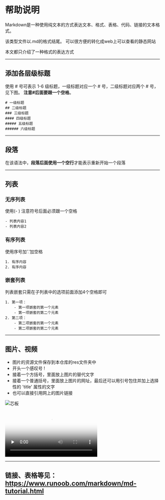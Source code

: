 # 帮助说明
Markdown是一种使用纯文本的方式表达文本、格式、表格、代码、链接的文本格式。

该类型文件以.md的格式结尾。 可以很方便的转化成web上可以查看的静态网站

本文都只介绍了一种格式的表达方式

*********
## 添加各层级标题
使用 # 号可表示 1-6 级标题，一级标题对应一个 # 号，二级标题对应两个 # 号，见下图。 **注意#后面要跟一个空格**。
```
# 一级标题
## 二级标题
### 三级标题
#### 四级标题
##### 五级标题
###### 六级标题
```
*********
## 段落
在该语法中，**段落后面使用一个空行**才能表示重新开始一个段落

*********
## 列表
### 无序列表
使用(- ) 注意符号后面必须跟一个空格
```
- 列表内容1
- 列表内容2
```
### 有序列表
使用序号加'.'加空格
```
1. 有序内容
2. 有序内容
```
### 嵌套列表
列表嵌套只需在子列表中的选项前面添加4个空格即可
```
1. 第一项：
    - 第一项嵌套的第一个元素
    - 第一项嵌套的第二个元素
2. 第二项：
    - 第二项嵌套的第一个元素
    - 第二项嵌套的第二个元素
  ```
*********
## 图片、视频
- 图片的资源文件保存到本仓库的res文件夹中
- 开头一个感叹号 !
- 接着一个方括号，里面放上图片的替代文字
- 接着一个普通括号，里面放上图片的网址，最后还可以用引号包住并加上选择性的 'title' 属性的文字
- 也可以直接引用网上的图片链接

![芯板](http://www.broad.com/Storage/uploads/201704/bxgxbjj_4.jpg)

<video id="video" controls="" preload="none" poster="http://om2bks7xs.bkt.clouddn.com/2017-08-26-Markdown-Advance-Video.jpg">
<source id="mp4" src="http://om2bks7xs.bkt.clouddn.com/2017-08-26-Markdown-Advance-Video.mp4" type="video/mp4">
</video>


**********
## 链接、表格等见：<https://www.runoob.com/markdown/md-tutorial.html>
